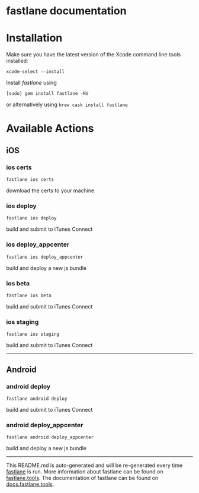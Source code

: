 fastlane documentation
================
# Installation

Make sure you have the latest version of the Xcode command line tools installed:

```
xcode-select --install
```

Install _fastlane_ using
```
[sudo] gem install fastlane -NV
```
or alternatively using `brew cask install fastlane`

# Available Actions
## iOS
### ios certs
```
fastlane ios certs
```
download the certs to your machine
### ios deploy
```
fastlane ios deploy
```
build and submit to iTunes Connect
### ios deploy_appcenter
```
fastlane ios deploy_appcenter
```
build and deploy a new js bundle
### ios beta
```
fastlane ios beta
```
build and submit to iTunes Connect
### ios staging
```
fastlane ios staging
```
build and submit to iTunes Connect

----

## Android
### android deploy
```
fastlane android deploy
```
build and submit to iTunes Connect
### android deploy_appcenter
```
fastlane android deploy_appcenter
```
build and deploy a new js bundle

----

This README.md is auto-generated and will be re-generated every time [fastlane](https://fastlane.tools) is run.
More information about fastlane can be found on [fastlane.tools](https://fastlane.tools).
The documentation of fastlane can be found on [docs.fastlane.tools](https://docs.fastlane.tools).
